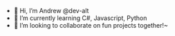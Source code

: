 - 👋 Hi, I’m Andrew @dev-alt
- 🌱 I’m currently learning C#, Javascript, Python
- 💞️ I’m looking to collaborate on fun projects together!~


<!---
dev-alt/dev-alt is a ✨ special ✨ repository because its `README.md` (this file) appears on your GitHub profile.
You can click the Preview link to take a look at your changes.
--->
